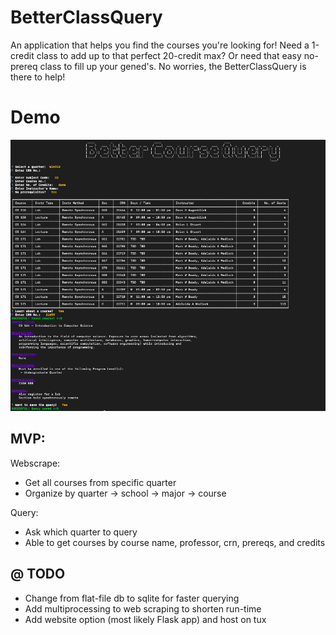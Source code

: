 # BetterClassQuery
An application that helps you find the courses you're looking for! Need a 1-credit class to add up to that perfect 20-credit max? Or need that easy no-prereq class to fill up your gened's. No worries, the BetterClassQuery is there to help!

# Demo
![demo](better_course_query/images/demo.png)
## MVP:
Webscrape: 
* Get all courses from specific quarter
* Organize by quarter -> school -> major -> course

Query: 

* Ask which quarter to query
* Able to get courses by course name, professor, crn, prereqs, and credits

## @ TODO

* Change from flat-file db to sqlite for faster querying
* Add multiprocessing to web scraping to shorten run-time
* Add website option (most likely Flask app) and host on tux
